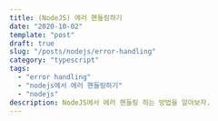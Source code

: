 ```yaml
---
title: (NodeJS) 에러 핸들링하기
date: "2020-10-02"
template: "post"
draft: true
slug: "/posts/nodejs/error-handling"
category: "typescript"
tags:
  - "error handling"
  - "nodejs에서 에러 핸들링하기"
  - "nodejs"
description: NodeJS에서 에러 핸들링 하는 방법을 알아보자.
---
```

